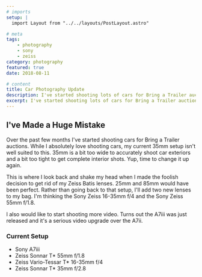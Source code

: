 ```yaml
---
# imports
setup: |
  import Layout from "../../layouts/PostLayout.astro"

# meta
tags:
    - photography
    - sony
    - zeiss
category: photography
featured: true
date: 2018-08-11

# content
title: Car Photography Update
description: I've started shooting lots of cars for Bring a Trailer auctions. That means I'm in need of a lens upgrade!
excerpt: I've started shooting lots of cars for Bring a Trailer auctions. That means I'm in need of a lens upgrade! One single 35mm Sony Zeiss wasn't going to cut it. It's too wide for exteriors and not wide enough for interiors. I'm thinking one around the 50mm mark and something down around the 20mm mark.
---
```


## I've Made a Huge Mistake
Over the past few months I've started shooting cars for Bring a Trailer auctions. While I absolutely love shooting cars, my current 35mm setup isn't well suited to this. 35mm is a bit too wide to accurately shoot car exteriors and a bit too tight to get complete interior shots. Yup, time to change it up again.

This is where I look back and shake my head when I made the foolish decision to get rid of my Zeiss Batis lenses. 25mm and 85mm would have been perfect. Rather than going back to that setup, I'll add two new lenses to my bag. I'm thinking the Sony Zeiss 16-35mm f/4 and the Sony Zeiss 55mm f/1.8.

I also would like to start shooting more video. Turns out the A7iii was just released and it's a serious video upgrade over the A7ii.

### Current Setup
- Sony A7iii
- Zeiss Sonnar T* 55mm f/1.8
- Zeiss Vario-Tessar T* 16-35mm f/4
- Zeiss Sonnar T* 35mm f/2.8